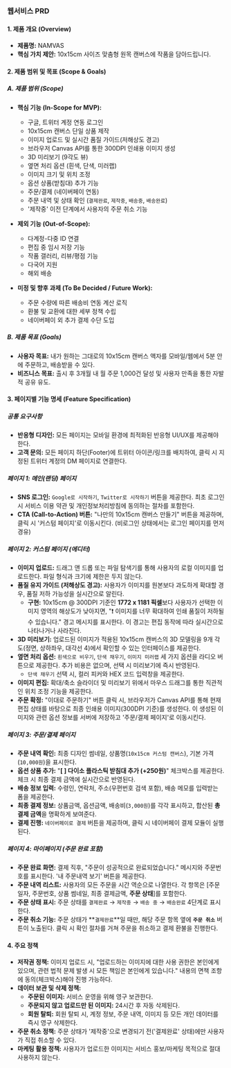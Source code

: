 ### **웹서비스 PRD**

#### **1. 제품 개요 (Overview)**

- **제품명:** NAMVAS
- **핵심 가치 제안:** 10x15cm 사이즈 맞춤형 원목 캔버스에 작품을 담아드립니다.

#### **2. 제품 범위 및 목표 (Scope & Goals)**

##### **A. 제품 범위 (Scope)**

- **핵심 기능 (In-Scope for MVP):**

  - 구글, 트위터 계정 연동 로그인
  - 10x15cm 캔버스 단일 상품 제작
  - 이미지 업로드 및 실시간 품질 가이드(저해상도 경고)
  - 브라우저 Canvas API를 통한 300DPI 인쇄용 이미지 생성
  - 3D 미리보기 (9각도 뷰)
  - 옆면 처리 옵션 (흰색, 단색, 미러랩)
  - 이미지 크기 및 위치 조정
  - 옵션 상품(받침대) 추가 기능
  - 주문/결제 (네이버페이 연동)
  - 주문 내역 및 상태 확인 (`결제완료`, `제작중`, `배송중`, `배송완료`)
  - '제작중' 이전 단계에서 사용자의 주문 취소 기능

- **제외 기능 (Out-of-Scope):**

  - 다계정-다중 ID 연결
  - 편집 중 임시 저장 기능
  - 작품 갤러리, 리뷰/평점 기능
  - 다국어 지원
  - 해외 배송

- **미정 및 향후 과제 (To Be Decided / Future Work):**
  - 주문 수량에 따른 배송비 연동 계산 로직
  - 환불 및 교환에 대한 세부 정책 수립
  - 네이버페이 외 추가 결제 수단 도입

##### **B. 제품 목표 (Goals)**

- **사용자 목표:** 내가 원하는 그대로의 10x15cm 캔버스 액자를 모바일/웹에서 5분 안에 주문하고, 배송받을 수 있다.
- **비즈니스 목표:** 출시 후 3개월 내 월 주문 1,000건 달성 및 사용자 만족을 통한 자발적 공유 유도.

#### **3. 페이지별 기능 명세 (Feature Specification)**

##### **공통 요구사항**

- **반응형 디자인:** 모든 페이지는 모바일 환경에 최적화된 반응형 UI/UX를 제공해야 한다.
- **고객 문의:** 모든 페이지 하단(Footer)에 트위터 아이콘/링크를 배치하여, 클릭 시 지정된 트위터 계정의 DM 페이지로 연결한다.

##### **페이지 1: 메인(랜딩) 페이지**

- **SNS 로그인:** `Google로 시작하기`, `Twitter로 시작하기` 버튼을 제공한다. 최초 로그인 시 서비스 이용 약관 및 개인정보처리방침에 동의하는 절차를 포함한다.
- **CTA (Call-to-Action) 버튼:** "나만의 10x15cm 캔버스 만들기" 버튼을 제공하며, 클릭 시 '커스텀 페이지'로 이동시킨다. (비로그인 상태에서는 로그인 페이지를 먼저 경유)

##### **페이지 2: 커스텀 페이지 (에디터)**

- **이미지 업로드:** 드래그 앤 드롭 또는 파일 탐색기를 통해 사용자의 로컬 이미지를 업로드한다. 파일 형식과 크기에 제한은 두지 않는다.
- **품질 유지 가이드 (저해상도 경고):** 사용자가 이미지를 원본보다 과도하게 확대할 경우, 품질 저하 가능성을 실시간으로 알린다.
  - **구현:** 10x15cm @ 300DPI 기준인 **1772 x 1181 픽셀**보다 사용자가 선택한 이미지 영역의 해상도가 낮아지면, "❗ 이미지를 너무 확대하여 인쇄 품질이 저하될 수 있습니다." 경고 메시지를 표시한다. 이 경고는 편집 동작에 따라 실시간으로 나타나거나 사라진다.
- **3D 미리보기:** 업로드된 이미지가 적용된 10x15cm 캔버스의 3D 모델링을 9개 각도(정면, 상하좌우, 대각선 4)에서 확인할 수 있는 인터페이스를 제공한다.
- **옆면 처리 옵션:** `흰색으로 비우기`, `단색 채우기`, `이미지 미러랩` 세 가지 옵션을 라디오 버튼으로 제공한다. 추가 비용은 없으며, 선택 시 미리보기에 즉시 반영된다.
  - `단색 채우기` 선택 시, 컬러 피커와 HEX 코드 입력창을 제공한다.
- **이미지 편집:** 확대/축소 슬라이더 및 미리보기 위에서 마우스 드래그를 통한 직관적인 위치 조정 기능을 제공한다.
- **주문 확정:** "이대로 주문하기" 버튼 클릭 시, 브라우저가 Canvas API를 통해 현재 편집 상태를 바탕으로 최종 인쇄용 이미지(300DPI 기준)를 생성한다. 이 생성된 이미지와 관련 옵션 정보를 서버에 저장하고 '주문/결제 페이지'로 이동시킨다.

##### **페이지 3: 주문/결제 페이지**

- **주문 내역 확인:** 최종 디자인 썸네일, 상품명(`10x15cm 커스텀 캔버스`), 기본 가격(`10,000원`)을 표시한다.
- **옵션 상품 추가:** "**[ ] 다이소 플라스틱 받침대 추가 (+250원)**" 체크박스를 제공한다. 체크 시 최종 결제 금액에 실시간으로 반영된다.
- **배송 정보 입력:** 수령인, 연락처, 주소(우편번호 검색 포함), 배송 메모를 입력받는 폼을 제공한다.
- **최종 결제 정보:** 상품금액, 옵션금액, 배송비(`3,000원`)를 각각 표시하고, 합산된 **총 결제 금액**을 명확하게 보여준다.
- **결제 진행:** `네이버페이로 결제` 버튼을 제공하며, 클릭 시 네이버페이 결제 모듈이 실행된다.

##### **페이지 4: 마이페이지 (주문 완료 포함)**

- **주문 완료 화면:** 결제 직후, "주문이 성공적으로 완료되었습니다." 메시지와 주문번호를 표시한다. '내 주문내역 보기' 버튼을 제공한다.
- **주문 내역 리스트:** 사용자의 모든 주문을 시간 역순으로 나열한다. 각 항목은 [주문일자, 주문번호, 상품 썸네일, 최종 결제금액, **주문 상태**]를 포함한다.
- **주문 상태 표시:** 주문 상태를 `결제완료` → `제작중` → `배송 중` → `배송완료` 4단계로 표시한다.
- **주문 취소 기능:** 주문 상태가 **`결제완료`**일 때만, 해당 주문 항목 옆에 **`주문 취소`** 버튼이 노출된다. 클릭 시 확인 절차를 거쳐 주문을 취소하고 결제 환불을 진행한다.

#### **4. 주요 정책**

- **저작권 정책:** 이미지 업로드 시, "업로드하는 이미지에 대한 사용 권한은 본인에게 있으며, 관련 법적 문제 발생 시 모든 책임은 본인에게 있습니다." 내용의 면책 조항에 동의(체크박스)해야 진행 가능하다.
- **데이터 보관 및 삭제 정책:**
  - **주문된 이미지:** 서비스 운영을 위해 영구 보관한다.
  - **주문되지 않고 업로드만 된 이미지:** 24시간 후 자동 삭제된다.
  - **회원 탈퇴:** 회원 탈퇴 시, 계정 정보, 주문 내역, 이미지 등 모든 개인 데이터를 즉시 영구 삭제한다.
- **주문 취소 정책:** 주문 상태가 '제작중'으로 변경되기 전('결제완료' 상태)에만 사용자가 직접 취소할 수 있다.
- **마케팅 활용 정책:** 사용자가 업로드한 이미지는 서비스 홍보/마케팅 목적으로 절대 사용하지 않는다.
